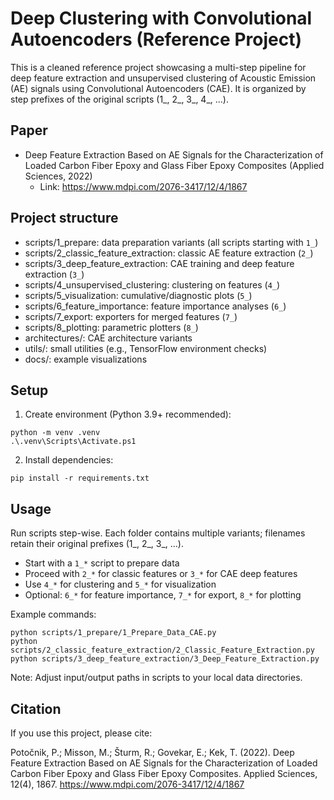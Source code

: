 # Deep Clustering with Convolutional Autoencoders (Reference Project)

This is a cleaned reference project showcasing a multi-step pipeline for deep feature extraction and unsupervised clustering of Acoustic Emission (AE) signals using Convolutional Autoencoders (CAE). It is organized by step prefixes of the original scripts (1_, 2_, 3_, 4_, ...).

## Paper
- Deep Feature Extraction Based on AE Signals for the Characterization of Loaded Carbon Fiber Epoxy and Glass Fiber Epoxy Composites (Applied Sciences, 2022)
  - Link: https://www.mdpi.com/2076-3417/12/4/1867

## Project structure
- scripts/1_prepare: data preparation variants (all scripts starting with `1_`)
- scripts/2_classic_feature_extraction: classic AE feature extraction (`2_`)
- scripts/3_deep_feature_extraction: CAE training and deep feature extraction (`3_`)
- scripts/4_unsupervised_clustering: clustering on features (`4_`)
- scripts/5_visualization: cumulative/diagnostic plots (`5_`)
- scripts/6_feature_importance: feature importance analyses (`6_`)
- scripts/7_export: exporters for merged features (`7_`)
- scripts/8_plotting: parametric plotters (`8_`)
- architectures/: CAE architecture variants
- utils/: small utilities (e.g., TensorFlow environment checks)
- docs/: example visualizations

## Setup
1) Create environment (Python 3.9+ recommended):
```
python -m venv .venv
.\.venv\Scripts\Activate.ps1
```
2) Install dependencies:
```
pip install -r requirements.txt
```

## Usage
Run scripts step-wise. Each folder contains multiple variants; filenames retain their original prefixes (1_, 2_, 3_, ...).
- Start with a `1_*` script to prepare data
- Proceed with `2_*` for classic features or `3_*` for CAE deep features
- Use `4_*` for clustering and `5_*` for visualization
- Optional: `6_*` for feature importance, `7_*` for export, `8_*` for plotting

Example commands:
```
python scripts/1_prepare/1_Prepare_Data_CAE.py
python scripts/2_classic_feature_extraction/2_Classic_Feature_Extraction.py
python scripts/3_deep_feature_extraction/3_Deep_Feature_Extraction.py
```
Note: Adjust input/output paths in scripts to your local data directories.

## Citation
If you use this project, please cite:

Potočnik, P.; Misson, M.; Šturm, R.; Govekar, E.; Kek, T. (2022). Deep Feature Extraction Based on AE Signals for the Characterization of Loaded Carbon Fiber Epoxy and Glass Fiber Epoxy Composites. Applied Sciences, 12(4), 1867. https://www.mdpi.com/2076-3417/12/4/1867
